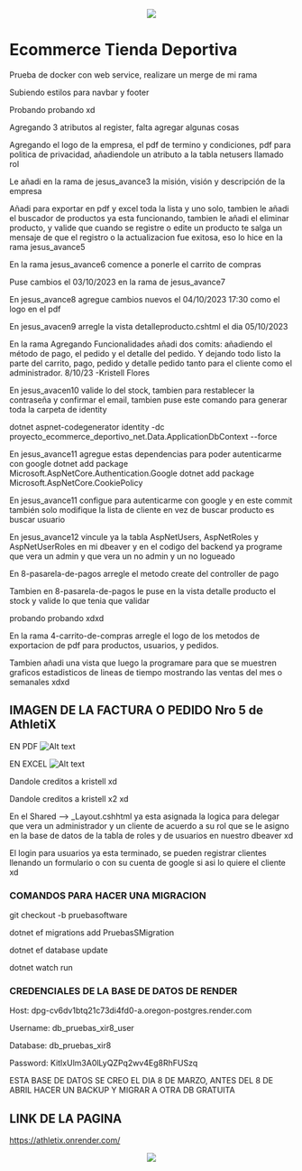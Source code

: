 <p align="center">
  <img src="https://user-images.githubusercontent.com/73097560/115834477-dbab4500-a447-11eb-908a-139a6edaec5c.gif">
</p>

# Ecommerce Tienda Deportiva

Prueba de docker con web service, realizare un merge de mi rama

Subiendo estilos para navbar y footer

Probando probando xd

Agregando 3 atributos al register, falta agregar algunas cosas

Agregando el logo de la empresa, el pdf de termino y condiciones, pdf para politica de privacidad,
añadiendole un atributo a la tabla netusers llamado rol


Le añadi en la rama de jesus_avance3 la misión, visión y descripción de la empresa


Añadi para exportar en pdf y excel toda la lista y uno solo, tambien le añadi el buscador de productos ya esta funcionando, tambien le añadi el eliminar producto, y valide que cuando se registre o edite un producto te salga un mensaje de que el registro o la actualizacion fue exitosa, eso lo hice en la rama jesus_avance5

En la rama jesus_avance6 comence a ponerle el carrito de compras

Puse cambios el 03/10/2023 en la rama de jesus_avance7

En jesus_avance8 agregue cambios nuevos el 04/10/2023 17:30 como el logo en el pdf

En jesus_avacen9 arregle la vista detalleproducto.cshtml el dia 05/10/2023

En la rama Agregando Funcionalidades añadi dos comits: añadiendo el método de pago, el pedido y el detalle del pedido. Y dejando todo listo la parte del carrito, pago, pedido y detalle pedido tanto para el cliente como el administrador. 8/10/23
-Kristell Flores

En jesus_avacen10 valide lo del stock, tambien para restablecer la contraseña y confirmar el email, tambien puse este comando para generar toda la carpeta de identity

dotnet aspnet-codegenerator identity -dc proyecto_ecommerce_deportivo_net.Data.ApplicationDbContext --force

En jesus_avance11 agregue estas dependencias para poder autenticarme con google
dotnet add package Microsoft.AspNetCore.Authentication.Google
dotnet add package Microsoft.AspNetCore.CookiePolicy

En jesus_avance11 configue para autenticarme con google y en este commit también solo modifique la lista de cliente en vez de buscar producto es buscar usuario

En jesus_avance12 vincule ya la tabla AspNetUsers, AspNetRoles y AspNetUserRoles en mi dbeaver y en el codigo del backend ya programe que vera un admin y que vera un no admin y un no logueado

En 8-pasarela-de-pagos arregle el metodo create del controller de pago

Tambien en 8-pasarela-de-pagos le puse en la vista detalle producto el stock y valide lo que tenia que validar

probando probando xdxd

En la rama 4-carrito-de-compras arregle el logo de los metodos de exportacion de pdf para productos, usuarios, y pedidos.

Tambien añadi una vista que luego la programare para que se muestren graficos estadisticos de lineas de tiempo mostrando las ventas del mes o semanales xdxd

## IMAGEN DE LA FACTURA O PEDIDO Nro 5 de AthletiX
EN PDF
![Alt text](image-3.png)

EN EXCEL
![Alt text](image-2.png)

Dandole creditos a kristell xd

Dandole creditos a kristell x2 xd

En el Shared --> _Layout.cshhtml ya esta asignada la logica para delegar que vera un administrador y un cliente de acuerdo a su rol que se le asigno en la base de datos de la tabla de roles y de usuarios en nuestro dbeaver xd

El login para usuarios ya esta terminado, se pueden registrar clientes llenando un formulario o con su cuenta de google si asi lo quiere el cliente xd


### COMANDOS PARA HACER UNA MIGRACION

git checkout -b pruebasoftware

dotnet ef migrations add PruebasSMigration

dotnet ef database update

dotnet watch run


### CREDENCIALES DE LA BASE DE DATOS DE RENDER

Host: dpg-cv6dv1btq21c73di4fd0-a.oregon-postgres.render.com 

Username: db_pruebas_xir8_user 

Database: db_pruebas_xir8

Password: KitIxUlm3A0lLyQZPq2wv4Eg8RhFUSzq


ESTA BASE DE DATOS SE CREO EL DIA 8 DE MARZO, ANTES DEL 8 DE ABRIL HACER UN BACKUP Y MIGRAR A OTRA DB GRATUITA


## LINK DE LA PAGINA

https://athletix.onrender.com/

<p align="center">
  <img src="https://user-images.githubusercontent.com/73097560/115834477-dbab4500-a447-11eb-908a-139a6edaec5c.gif">
</p>

